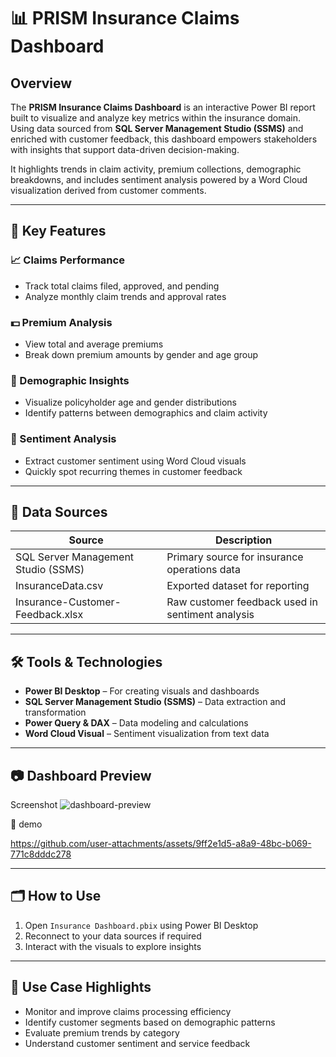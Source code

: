 # 📊 PRISM Insurance Claims Dashboard

## Overview

The **PRISM Insurance Claims Dashboard** is an interactive Power BI report built to visualize and analyze key metrics within the insurance domain. Using data sourced from **SQL Server Management Studio (SSMS)** and enriched with customer feedback, this dashboard empowers stakeholders with insights that support data-driven decision-making.

It highlights trends in claim activity, premium collections, demographic breakdowns, and includes sentiment analysis powered by a Word Cloud visualization derived from customer comments.

---

## 🚀 Key Features

### 📈 Claims Performance
- Track total claims filed, approved, and pending
- Analyze monthly claim trends and approval rates

### 💵 Premium Analysis
- View total and average premiums
- Break down premium amounts by gender and age group

### 👥 Demographic Insights
- Visualize policyholder age and gender distributions
- Identify patterns between demographics and claim activity

### 💬 Sentiment Analysis
- Extract customer sentiment using Word Cloud visuals
- Quickly spot recurring themes in customer feedback

---

## 🧩 Data Sources

| Source                             | Description                                 |
|------------------------------------|---------------------------------------------|
| SQL Server Management Studio (SSMS)| Primary source for insurance operations data|
| InsuranceData.csv                  | Exported dataset for reporting              |
| Insurance-Customer-Feedback.xlsx   | Raw customer feedback used in sentiment analysis|

---

## 🛠️ Tools & Technologies

- **Power BI Desktop** – For creating visuals and dashboards  
- **SQL Server Management Studio (SSMS)** – Data extraction and transformation  
- **Power Query & DAX** – Data modeling and calculations  
- **Word Cloud Visual** – Sentiment visualization from text data  

---

## 📷 Dashboard Preview

Screenshot
![dashboard-preview](https://github.com/user-attachments/assets/008a5098-61e5-4e62-a1d2-2b0641da5250)

🎥 demo



https://github.com/user-attachments/assets/9ff2e1d5-a8a9-48bc-b069-771c8dddc278



---

## 🗂️ How to Use

1. Open `Insurance Dashboard.pbix` using Power BI Desktop  
3. Reconnect to your data sources if required  
4. Interact with the visuals to explore insights  

---

## 📌 Use Case Highlights

- Monitor and improve claims processing efficiency  
- Identify customer segments based on demographic patterns  
- Evaluate premium trends by category  
- Understand customer sentiment and service feedback  

